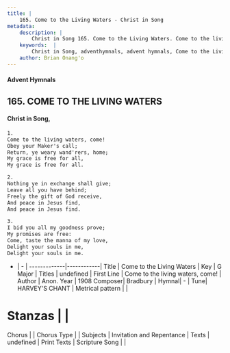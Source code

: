 ```yaml
---
title: |
    165. Come to the Living Waters - Christ in Song
metadata:
    description: |
        Christ in Song 165. Come to the Living Waters. Come to the living waters, come! Obey your Maker's call; Return, ye weary wand'rers, home; My grace is free for all, My grace is free for all.
    keywords:  |
        Christ in Song, adventhymnals, advent hymnals, Come to the Living Waters, Come to the living waters, come!. 
    author: Brian Onang'o
---
```


#### Advent Hymnals
## 165. COME TO THE LIVING WATERS
####  Christ in Song,

```txt
1.
Come to the living waters, come!
Obey your Maker's call;
Return, ye weary wand'rers, home;
My grace is free for all,
My grace is free for all.

2.
Nothing ye in exchange shall give;
Leave all you have behind;
Freely the gift of God receive,
And peace in Jesus find,
And peace in Jesus find.

3.
I bid you all my goodness prove;
My promises are free:
Come, taste the manna of my love,
Delight your souls in me,
Delight your souls in me.

```

- |   -  |
-------------|------------|
Title | Come to the Living Waters |
Key | G Major |
Titles | undefined |
First Line | Come to the living waters, come! |
Author | Anon.
Year | 1908
Composer| Bradbury |
Hymnal|  - |
Tune| HARVEY'S CHANT |
Metrical pattern | |
# Stanzas |  |
Chorus |  |
Chorus Type |  |
Subjects | Invitation and Repentance |
Texts | undefined |
Print Texts | 
Scripture Song |  |
    
